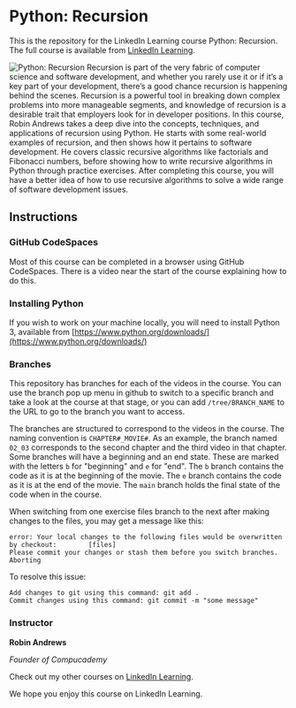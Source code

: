 # Python: Recursion
This is the repository for the LinkedIn Learning course Python: Recursion. The full course is available from [LinkedIn Learning][lil-course-url].

![Python: Recursion][lil-thumbnail-url] 
Recursion is part of the very fabric of computer science and software development, and whether you rarely use it or if it’s a key part of your development, there’s a good chance recursion is happening behind the scenes. Recursion is a powerful tool in breaking down complex problems into more manageable segments, and knowledge of recursion is a desirable trait that employers look for in developer positions. In this course, Robin Andrews takes a deep dive into the concepts, techniques, and applications of recursion using Python. He starts with some real-world examples of recursion, and then shows how it pertains to software development. He covers classic recursive algorithms like factorials and Fibonacci numbers, before showing how to write recursive algorithms in Python through practice exercises. After completing this course, you will have a better idea of how to use recursive algorithms to solve a wide range of software development issues.

## Instructions

### GitHub CodeSpaces

Most of this course can be completed in a browser using GitHub CodeSpaces. There is a video near the start of the course explaining how to do this.

### Installing Python

If you wish to work on your machine locally, you will need to install Python 3, available from [https://www.python.org/downloads/](https://www.python.org/downloads/)

### Branches

This repository has branches for each of the videos in the course. You can use the branch pop up menu in github to switch to a specific branch and take a look at the course at that stage, or you can add `/tree/BRANCH_NAME` to the URL to go to the branch you want to access.

The branches are structured to correspond to the videos in the course. The naming convention is `CHAPTER#_MOVIE#`. As an example, the branch named `02_03` corresponds to the second chapter and the third video in that chapter. 
Some branches will have a beginning and an end state. These are marked with the letters `b` for "beginning" and `e` for "end". The `b` branch contains the code as it is at the beginning of the movie. The `e` branch contains the code as it is at the end of the movie. The `main` branch holds the final state of the code when in the course.

When switching from one exercise files branch to the next after making changes to the files, you may get a message like this:

    error: Your local changes to the following files would be overwritten by checkout:        [files]
    Please commit your changes or stash them before you switch branches.
    Aborting

To resolve this issue:
	
    Add changes to git using this command: git add .
	Commit changes using this command: git commit -m "some message"

### Instructor

**Robin Andrews**

_Founder of Compucademy_

Check out my other courses on [LinkedIn Learning](https://www.linkedin.com/learning/instructors/robin-andrews?u=104).

We hope you enjoy this course on LinkedIn Learning.

[lil-course-url]: https://www.linkedin.com/learning/python-recursion
[lil-thumbnail-url]: https://cdn.lynda.com/course/2875238/2875238-1613499674834-16x9.jpg

